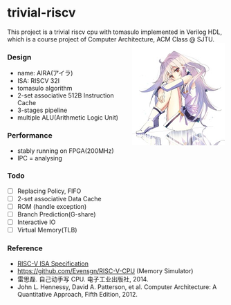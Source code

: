 # trivial-riscv

This project is a trivial riscv cpu with tomasulo implemented in Verilog HDL, which is a course project of Computer Architecture, ACM Class @ SJTU.
<img src="doc/img/aira.jpg" style="float:right">

### Design

- name: AIRA(アイラ)
- ISA: RISCV 32I
- tomasulo algorithm
- 2-set associative 512B Instruction Cache
- 3-stages pipeline
- multiple ALU(Arithmetic Logic Unit)

### Performance

- stably running on FPGA(200MHz)
- IPC = analysing

### Todo

- [ ] Replacing Policy, FIFO
- [ ] 2-set associative Data Cache
- [ ] ROM (handle exception)
- [ ] Branch Prediction(G-share)
- [ ] Interactive IO
- [ ] Virtual Memory(TLB)
### Reference

- [RISC-V ISA Specification](http://riscv.org/specifications/)
- https://github.com/Evensgn/RISC-V-CPU (Memory Simulator)
- 雷思磊. 自己动手写 CPU. 电子工业出版社, 2014.
- John L. Hennessy, David A. Patterson, et al. Computer Architecture: A Quantitative Approach, Fifth Edition, 2012.